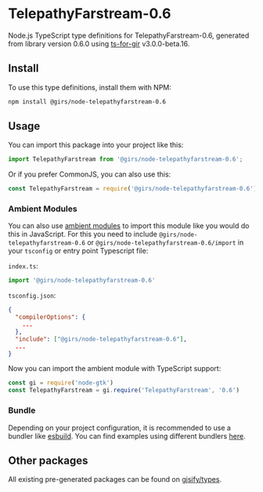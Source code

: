
# TelepathyFarstream-0.6

Node.js TypeScript type definitions for TelepathyFarstream-0.6, generated from library version 0.6.0 using [ts-for-gir](https://github.com/gjsify/ts-for-gir) v3.0.0-beta.16.

## Install

To use this type definitions, install them with NPM:
```bash
npm install @girs/node-telepathyfarstream-0.6
```

## Usage

You can import this package into your project like this:
```ts
import TelepathyFarstream from '@girs/node-telepathyfarstream-0.6';
```

Or if you prefer CommonJS, you can also use this:
```ts
const TelepathyFarstream = require('@girs/node-telepathyfarstream-0.6');
```

### Ambient Modules

You can also use [ambient modules](https://github.com/gjsify/ts-for-gir/tree/main/packages/cli#ambient-modules) to import this module like you would do this in JavaScript.
For this you need to include `@girs/node-telepathyfarstream-0.6` or `@girs/node-telepathyfarstream-0.6/import` in your `tsconfig` or entry point Typescript file:

`index.ts`:
```ts
import '@girs/node-telepathyfarstream-0.6'
```

`tsconfig.json`:
```json
{
  "compilerOptions": {
    ...
  },
  "include": ["@girs/node-telepathyfarstream-0.6"],
  ...
}
```

Now you can import the ambient module with TypeScript support: 

```ts
const gi = require('node-gtk')
const TelepathyFarstream = gi.require('TelepathyFarstream', '0.6')
```



### Bundle

Depending on your project configuration, it is recommended to use a bundler like [esbuild](https://esbuild.github.io/). You can find examples using different bundlers [here](https://github.com/gjsify/ts-for-gir/tree/main/examples).

## Other packages

All existing pre-generated packages can be found on [gjsify/types](https://github.com/gjsify/types).

